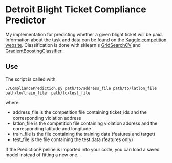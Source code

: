 # Detroit Blight Ticket Compliance Predictor

My implementation for predicting whether a given blight ticket will be paid. Information about the task and data can be found on the [Kaggle competition website](https://www.kaggle.com/c/detroit-blight-ticket-compliance/overview). Classification is done with sklearn's [GridSearchCV](https://scikit-learn.org/stable/modules/generated/sklearn.model_selection.GridSearchCV.html) and [GradientBoostingClassifier](https://scikit-learn.org/stable/modules/generated/sklearn.ensemble.GradientBoostingClassifier.html).

## Use

The script is called with

    ./CompliancePrediction.py path/to/address_file path/to/latlon_file path/to/train_file  path/to/test_file

where:

* address_file is the competition file containing ticket_ids and the corresponding violation address
* latlon_file is the competition file containing violation address and the corresponding latitude and longitude
* train_file is the file containing the training data (features and target)
* test_file is the file containing the test data (features only)

If the PredictionPipeline is imported into your code, you can load a saved model instead of fitting a new one.